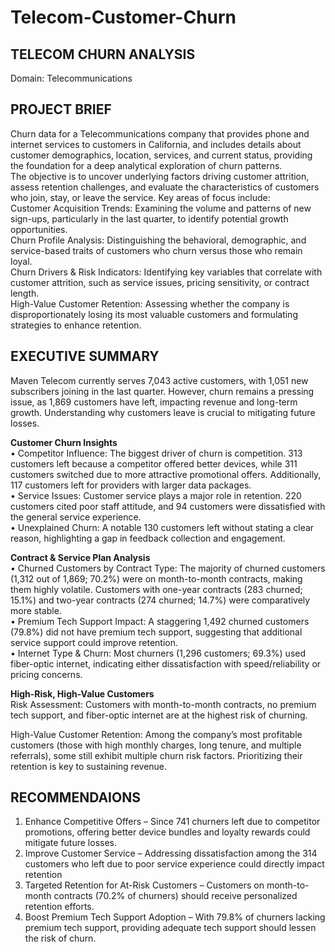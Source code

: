 # Telecom-Customer-Churn

## TELECOM CHURN ANALYSIS
Domain: Telecommunications

## PROJECT BRIEF
Churn data for a Telecommunications company that provides phone and internet services to customers in California, and includes details about customer demographics, location, services, and current status, providing the foundation for a deep analytical exploration of churn patterns. <br>
The objective is to uncover underlying factors driving customer attrition, assess retention challenges, and evaluate the characteristics of customers who join, stay, or leave the service. Key areas of focus include: <br>
Customer Acquisition Trends: Examining the volume and patterns of new sign-ups, particularly in the last quarter, to identify potential growth opportunities. <br>
Churn Profile Analysis: Distinguishing the behavioral, demographic, and service-based traits of customers who churn versus those who remain loyal. <br>
Churn Drivers & Risk Indicators: Identifying key variables that correlate with customer attrition, such as service issues, pricing sensitivity, or contract length. <br>
High-Value Customer Retention: Assessing whether the company is disproportionately losing its most valuable customers and formulating strategies to enhance retention. <br>

## EXECUTIVE SUMMARY
Maven Telecom currently serves 7,043 active customers, with 1,051 new subscribers joining in the last quarter. However, churn remains a pressing issue, as 1,869 customers have left, impacting revenue and long-term growth. Understanding why customers leave is crucial to mitigating future losses.


**Customer Churn Insights** <br>
•	Competitor Influence: The biggest driver of churn is competition. 313 customers left because a competitor offered better devices, while 311 customers switched due to more attractive promotional offers. Additionally, 117 customers left for providers with larger data packages. <br>
•	Service Issues: Customer service plays a major role in retention. 220 customers cited poor staff attitude, and 94 customers were dissatisfied with the general service experience. <br>
•	Unexplained Churn: A notable 130 customers left without stating a clear reason, highlighting a gap in feedback collection and engagement.

**Contract & Service Plan Analysis** <br>
•	Churned Customers by Contract Type: The majority of churned customers (1,312 out of 1,869; 70.2%) were on month-to-month contracts, making them highly volatile. Customers with one-year contracts (283 churned; 15.1%) and two-year contracts (274 churned; 14.7%) were comparatively more stable. <br>
•	Premium Tech Support Impact: A staggering 1,492 churned customers (79.8%) did not have premium tech support, suggesting that additional service support could improve retention. <br>
•	Internet Type & Churn: Most churners (1,296 customers; 69.3%) used fiber-optic internet, indicating either dissatisfaction with speed/reliability or pricing concerns. <br>

**High-Risk, High-Value Customers** <br>
Risk Assessment: Customers with month-to-month contracts, no premium tech support, and fiber-optic internet are at the highest risk of churning. <br>

High-Value Customer Retention: Among the company’s most profitable customers (those with high monthly charges, long tenure, and multiple referrals), some still exhibit multiple churn risk factors. Prioritizing their retention is key to sustaining revenue. <br>

## RECOMMENDAIONS 
1. Enhance Competitive Offers – Since 741 churners left due to competitor promotions, offering better device bundles and loyalty rewards could mitigate future losses. <br>
2. Improve Customer Service – Addressing dissatisfaction among the 314 customers who left due to poor service experience could directly impact retention <br>
3. Targeted Retention for At-Risk Customers – Customers on month-to-month contracts (70.2% of churners) should receive personalized retention efforts. <br>
4. Boost Premium Tech Support Adoption – With 79.8% of churners lacking premium tech support, providing adequate tech support should lessen the risk of churn. <br>

